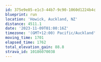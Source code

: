 ```yaml
---
id: 375e9e85-e1c3-44b7-9c90-1060d1224b4c
blueprint: run
location: 'Howick, Auckland, NZ'
distance: 4511.1
date: '2023-11-09T01:00:16Z'
timezone: '(GMT+12:00) Pacific/Auckland'
moving_time: 1701
elapsed_time: 1762
total_elevation_gain: 88.8
strava_id: 10186070038
---
```

